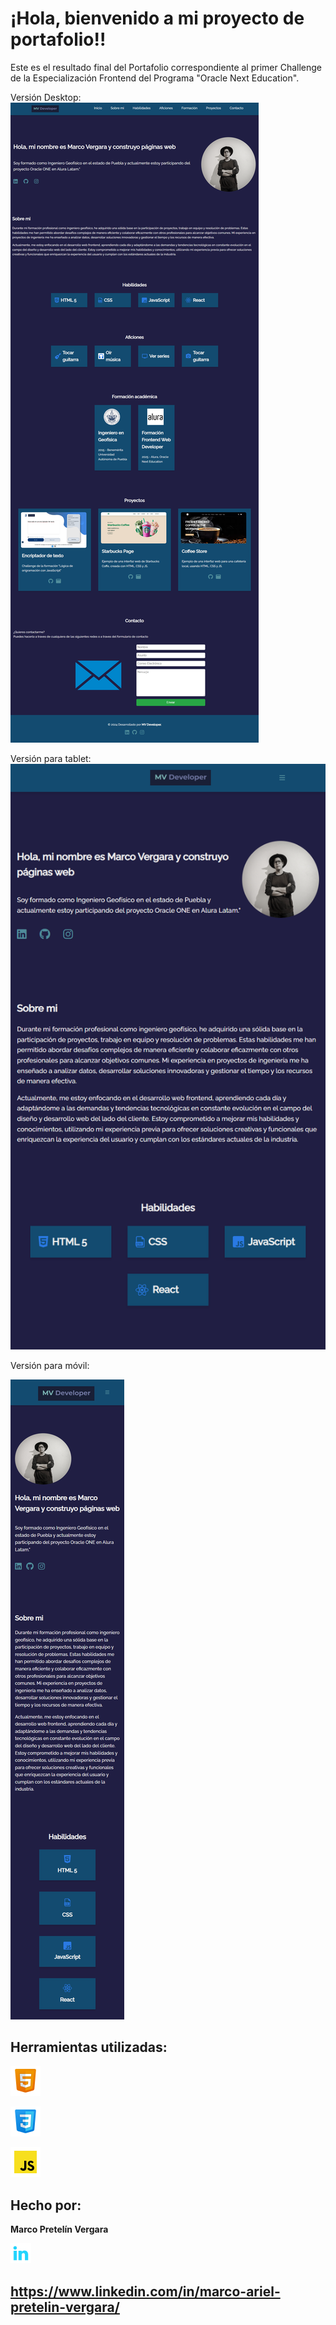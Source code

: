 # ¡Hola, bienvenido a mi proyecto de portafolio!!

Este es el resultado final del Portafolio correspondiente al primer Challenge de la Especialización Frontend del Programa "Oracle Next Education".


Versión Desktop:
![imagen](assets/screenshots/desktop-challenge.png)


Versión para tablet:
![imagen](assets/screenshots/tablet-challenge.png)

Versión para móvil:

![imagen](assets/screenshots/mobile-challenge.png)


## Herramientas utilizadas:

 ![imagen](assets/techs/html5_icon-2.png)

 ![imagen](assets/techs/css3_icon.png)

 ![imagen](assets/techs/js_icon-2.png)



## Hecho por:

**Marco Pretelín Vergara**

![imagen](assets/linkedin.png)
 ## https://www.linkedin.com/in/marco-ariel-pretelin-vergara/